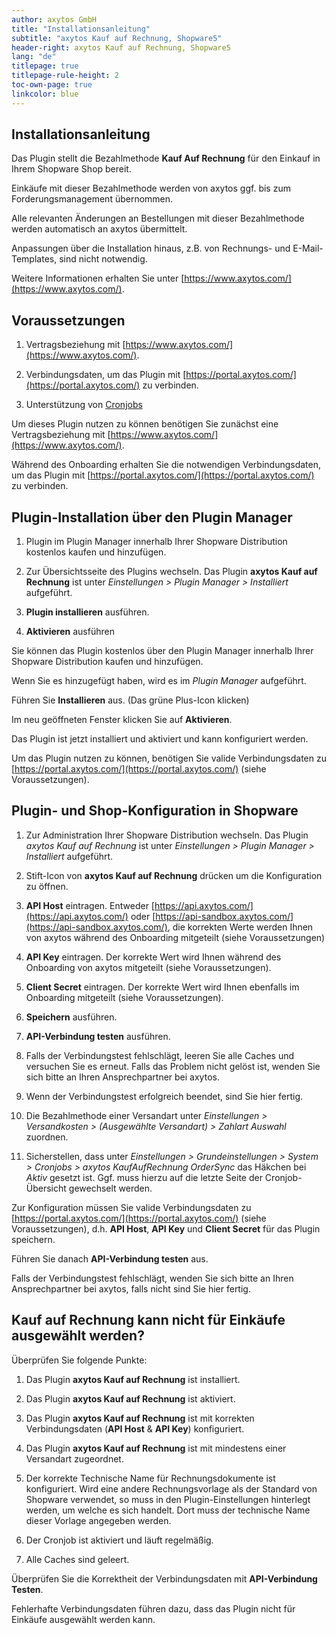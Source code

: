 ```yaml
---
author: axytos GmbH
title: "Installationsanleitung"
subtitle: "axytos Kauf auf Rechnung, Shopware5"
header-right: axytos Kauf auf Rechnung, Shopware5
lang: "de"
titlepage: true
titlepage-rule-height: 2
toc-own-page: true
linkcolor: blue
---
```


## Installationsanleitung

Das Plugin stellt die Bezahlmethode __Kauf Auf Rechnung__ für den Einkauf in Ihrem Shopware Shop bereit.

Einkäufe mit dieser Bezahlmethode werden von axytos ggf. bis zum Forderungsmanagement übernommen.

Alle relevanten Änderungen an Bestellungen mit dieser Bezahlmethode werden automatisch an axytos übermittelt.

Anpassungen über die Installation hinaus, z.B. von Rechnungs- und E-Mail-Templates, sind nicht notwendig.

Weitere Informationen erhalten Sie unter [https://www.axytos.com/](https://www.axytos.com/).


## Voraussetzungen

1. Vertragsbeziehung mit [https://www.axytos.com/](https://www.axytos.com/).

2. Verbindungsdaten, um das Plugin mit [https://portal.axytos.com/](https://portal.axytos.com/) zu verbinden.

3. Unterstützung von [Cronjobs](https://docs.shopware.com/de/shopware-5-de/einstellungen/system-cronjobs#wie-starte-ich-einen-cronjob)

Um dieses Plugin nutzen zu können benötigen Sie zunächst eine Vertragsbeziehung mit [https://www.axytos.com/](https://www.axytos.com/).

Während des Onboarding erhalten Sie die notwendigen Verbindungsdaten, um das Plugin mit [https://portal.axytos.com/](https://portal.axytos.com/) zu verbinden.


## Plugin-Installation über den Plugin Manager

1. Plugin im Plugin Manager innerhalb Ihrer Shopware Distribution kostenlos kaufen und hinzufügen.

2. Zur Übersichtsseite des Plugins wechseln. Das Plugin __axytos Kauf auf Rechnung__ ist unter _Einstellungen > Plugin Manager > Installiert_ aufgeführt.

3. __Plugin installieren__ ausführen.

4. __Aktivieren__ ausführen

Sie können das Plugin kostenlos über den Plugin Manager innerhalb Ihrer Shopware Distribution kaufen und hinzufügen.

Wenn Sie es hinzugefügt haben, wird es im _Plugin Manager_ aufgeführt.

Führen Sie __Installieren__ aus. (Das grüne Plus-Icon klicken)

Im neu geöffneten Fenster klicken Sie auf __Aktivieren__.

Das Plugin ist jetzt installiert und aktiviert und kann konfiguriert werden.

Um das Plugin nutzen zu können, benötigen Sie valide Verbindungsdaten zu [https://portal.axytos.com/](https://portal.axytos.com/) (siehe Voraussetzungen).


## Plugin- und Shop-Konfiguration in Shopware

1. Zur Administration Ihrer Shopware Distribution wechseln. Das Plugin _axytos Kauf auf Rechnung_ ist unter _Einstellungen > Plugin Manager > Installiert_ aufgeführt.

2. Stift-Icon von __axytos Kauf auf Rechnung__ drücken um die Konfiguration zu öffnen.

3. __API Host__ eintragen. Entweder [https://api.axytos.com/](https://api.axytos.com/) oder [https://api-sandbox.axytos.com/](https://api-sandbox.axytos.com/), die korrekten Werte werden Ihnen von axytos während des Onboarding mitgeteilt (siehe Voraussetzungen)

4. __API Key__ eintragen. Der korrekte Wert wird Ihnen während des Onboarding von axytos mitgeteilt (siehe Voraussetzungen).

5. __Client Secret__ eintragen. Der korrekte Wert wird Ihnen ebenfalls im Onboarding mitgeteilt (siehe Voraussetzungen).

6. __Speichern__ ausführen.

7. __API-Verbindung testen__ ausführen.

8. Falls der Verbindungstest fehlschlägt, leeren Sie alle Caches und versuchen Sie es erneut. Falls das Problem nicht gelöst ist, wenden Sie sich bitte an Ihren Ansprechpartner bei axytos.

9. Wenn der Verbindungstest erfolgreich beendet, sind Sie hier fertig.

10. Die Bezahlmethode einer Versandart unter _Einstellungen > Versandkosten > (Ausgewählte Versandart) > Zahlart Auswahl_ zuordnen.

11. Sicherstellen, dass unter _Einstellungen > Grundeinstellungen > System > Cronjobs > axytos KaufAufRechnung OrderSync_ das Häkchen bei _Aktiv_ gesetzt ist. Ggf. muss hierzu auf die letzte Seite der Cronjob-Übersicht gewechselt werden.

Zur Konfiguration müssen Sie valide Verbindungsdaten zu [https://portal.axytos.com/](https://portal.axytos.com/) (siehe Voraussetzungen), d.h. __API Host__, __API Key__ und __Client Secret__ für das Plugin speichern.

Führen Sie danach __API-Verbindung testen__ aus.

Falls der Verbindungstest fehlschlägt, wenden Sie sich bitte an Ihren Ansprechpartner bei axytos, falls nicht sind Sie hier fertig.

## Kauf auf Rechnung kann nicht für Einkäufe ausgewählt werden?

Überprüfen Sie folgende Punkte:

1. Das Plugin __axytos Kauf auf Rechnung__ ist installiert.

2. Das Plugin __axytos Kauf auf Rechnung__ ist aktiviert.

3. Das Plugin __axytos Kauf auf Rechnung__ ist mit korrekten Verbindungsdaten (__API Host__ & __API Key__) konfiguriert.

4. Das Plugin __axytos Kauf auf Rechnung__ ist mit mindestens einer Versandart zugeordnet.

5. Der korrekte Technische Name für Rechnungsdokumente ist konfiguriert. Wird eine andere Rechnungsvorlage als der Standard
von Shopware verwendet, so muss in den Plugin-Einstellungen hinterlegt werden, um welche es sich handelt. Dort muss der
technische Name dieser Vorlage angegeben werden.

6. Der Cronjob ist aktiviert und läuft regelmäßig.

7. Alle Caches sind geleert.

Überprüfen Sie die Korrektheit der Verbindungsdaten mit __API-Verbindung Testen__.

Fehlerhafte Verbindungsdaten führen dazu, dass das Plugin nicht für Einkäufe ausgewählt werden kann.
